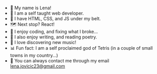 * 🤪 My name is Lena!
* 💪 I am a self taught web developer.
* 🌸 I have HTML, CSS, and JS under my belt.
* 🗺️ Next stop? React! 
* 🧩 I enjoy coding, and fixing what I broke...
* 🦝 I also enjoy writing, and reading poetry.
* 🎵 I love discovering new music!
* 📊 Fun fact: I am a self proclaimed god of Tetris (in a couple of small towns in my country...)
* 💬 You can always contact me through my email lena.jovicic23@gmail.com
